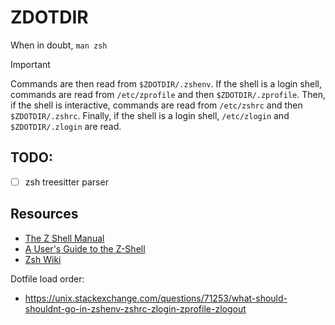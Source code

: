 # ZDOTDIR

When in doubt, `man zsh`

> [!IMPORTANT]
> Commands are then read from `$ZDOTDIR/.zshenv`. If the shell is a login shell,
> commands are read from `/etc/zprofile` and then `$ZDOTDIR/.zprofile`. Then, if
> the shell is interactive, commands are read from `/etc/zshrc` and then
> `$ZDOTDIR/.zshrc`. Finally, if the shell is a login shell, `/etc/zlogin` and
> `$ZDOTDIR/.zlogin` are read.

## TODO:

- [ ] zsh treesitter parser

## Resources

- [The Z Shell Manual](https://zsh.sourceforge.io/Doc/Release/index.html)
- [A User's Guide to the Z-Shell](https://zsh.sourceforge.io/Guide/zshguide.html)
- [Zsh Wiki](https://zshwiki.org/)

Dotfile load order:

- <https://unix.stackexchange.com/questions/71253/what-should-shouldnt-go-in-zshenv-zshrc-zlogin-zprofile-zlogout>
